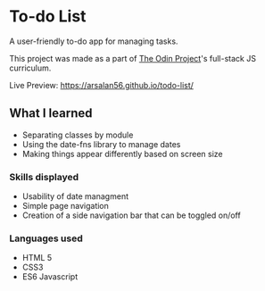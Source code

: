 # To-do List

A user-friendly to-do app for managing tasks.

This project was made as a part of [The Odin Project](https://www.theodinproject.com/)'s full-stack JS curriculum.

Live Preview: https://arsalan56.github.io/todo-list/

## What I learned

-   Separating classes by module
-   Using the date-fns library to manage dates
-   Making things appear differently based on screen size

### Skills displayed

-   Usability of date managment
-   Simple page navigation
-   Creation of a side navigation bar that can be toggled on/off

### Languages used

-   HTML 5
-   CSS3
-   ES6 Javascript
